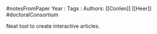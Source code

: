 #notesFromPaper
Year   :
Tags   :
Authors: [[Conlen]] [[Heer]]
#doctoralConsortium

Neat tool to create interactive articles.

